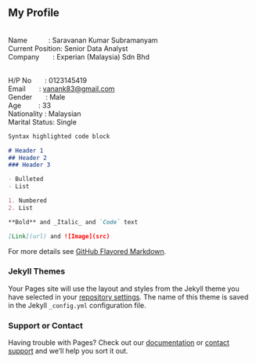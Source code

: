 ## My Profile

<br>Name            : Saravanan Kumar Subramanyam
<br>Current Position: Senior Data Analyst
<br>Company         : Experian (Malaysia) Sdn Bhd

<br>H/P No        : 0123145419
<br>Email         : vanank83@gmail.com
<br>Gender        : Male
<br>Age           : 33
<br>Nationality   : Malaysian
<br>Marital Status: Single


```markdown
Syntax highlighted code block

# Header 1
## Header 2
### Header 3

- Bulleted
- List

1. Numbered
2. List

**Bold** and _Italic_ and `Code` text

[Link](url) and ![Image](src)
```

For more details see [GitHub Flavored Markdown](https://guides.github.com/features/mastering-markdown/).

### Jekyll Themes

Your Pages site will use the layout and styles from the Jekyll theme you have selected in your [repository settings](https://github.com/Svanan/svanan.github.io/settings). The name of this theme is saved in the Jekyll `_config.yml` configuration file.

### Support or Contact

Having trouble with Pages? Check out our [documentation](https://help.github.com/categories/github-pages-basics/) or [contact support](https://github.com/contact) and we’ll help you sort it out.
